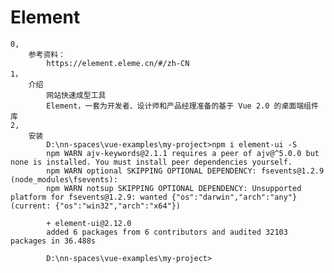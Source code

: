 # Element
    0,
        参考资料：
            https://element.eleme.cn/#/zh-CN
    1，
        介绍
            网站快速成型工具
            Element，一套为开发者、设计师和产品经理准备的基于 Vue 2.0 的桌面端组件库
    2, 
        安装
            D:\nn-spaces\vue-examples\my-project>npm i element-ui -S
            npm WARN ajv-keywords@2.1.1 requires a peer of ajv@^5.0.0 but none is installed. You must install peer dependencies yourself.
            npm WARN optional SKIPPING OPTIONAL DEPENDENCY: fsevents@1.2.9 (node_modules\fsevents):
            npm WARN notsup SKIPPING OPTIONAL DEPENDENCY: Unsupported platform for fsevents@1.2.9: wanted {"os":"darwin","arch":"any"} (current: {"os":"win32","arch":"x64"})
            
            + element-ui@2.12.0
            added 6 packages from 6 contributors and audited 32103 packages in 36.488s
            
            D:\nn-spaces\vue-examples\my-project>
